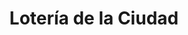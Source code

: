 ---
title: "Lotería de la Ciudad"
url: /ciudad-autonoma-de-buenos-aires/loteria-de-la-ciudad-avenida-diaz-velez-3/
shop: lotería
---